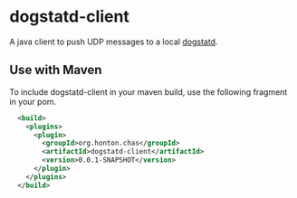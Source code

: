 # dogstatd-client
A java client to push UDP messages to a local [dogstatd](http://docs.datadoghq.com/guides/dogstatsd/).

## Use with Maven
To include dogstatd-client in your maven build, use the following fragment in your pom.
```xml
  <build>
    <plugins>
      <plugin>
        <groupId>org.honton.chas</groupId>
        <artifactId>dogstatd-client</artifactId>
        <version>0.0.1-SNAPSHOT</version>
      </plugin>
    </plugins>
  </build>
```